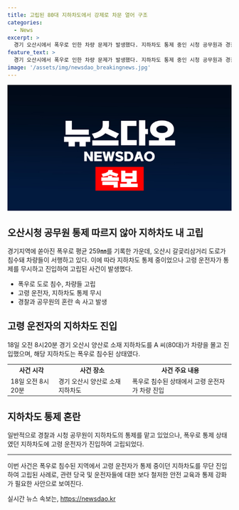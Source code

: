 ```yaml
---
title: 고립된 80대 지하차도에서 강제로 차문 열어 구조
categories:
  - News
excerpt: >
  경기 오산시에서 폭우로 인한 차량 문제가 발생했다. 지하차도 통제 중인 시청 공무원과 경찰의 미스로 80대가 차량으로 고립되었고, 경찰과 공무원의 조치로 구조되었다. 공무원들이 경찰임을 알리는 표시가 없어 차량을 통제하지 못했으며, A 씨가 통제를 무시한 상황이었다. 폭우로 인한 지역 피해가 있었지만 고립된 상황에서의 A씨의 안전은 당시 미진행이 되었다.
feature_text: >
  경기 오산시에서 폭우로 인한 차량 문제가 발생했다. 지하차도 통제 중인 시청 공무원과 경찰의 미스로 80대가 차량으로 고립되었고, 경찰과 공무원의 조치로 구조되었다. 공무원들이 경찰임을 알리는 표시가 없어 차량을 통제하지 못했으며, A 씨가 통제를 무시한 상황이었다. 폭우로 인한 지역 피해가 있었지만 고립된 상황에서의 A씨의 안전은 당시 미진행이 되었다.
image: '/assets/img/newsdao_breakingnews.jpg'
---
```


<p><img src="/assets/img/newsdao_breakingnews.jpg" alt="ontimetimes 속보" /></p>

<h2 data-ke-size="size26">오산시청 공무원 통제 따르지 않아 지하차도 내 고립</h2>

<p data-ke-size="size16">경기지역에 쏟아진 폭우로 평균 259㎜를 기록한 가운데, 오산시 갈곶리삼거리 도로가 침수돼 차량들이 서행하고 있다. 이에 따라 지하차도 통제 중이었으나 고령 운전자가 통제를 무시하고 진입하여 고립된 사건이 발생했다.</p>

<ul>
  <li>폭우로 도로 침수, 차량들 고립</li>
  <li>고령 운전자, 지하차도 통제 무시</li>
  <li>경찰과 공무원의 혼란 속 사고 발생</li>
</ul>

<h2 data-ke-size="size26">고령 운전자의 지하차도 진입</h2>

<p data-ke-size="size16">18일 오전 8시20분 경기 오산시 양산로 소재 지하차도를 A 씨(80대)가 차량을 몰고 진입했으며, 해당 지하차도는 폭우로 침수된 상태였다.</p>

<table>
  <tr>
    <td style="text-align: center; height: 17px;"><b>사건 시각</b></td>
    <td style="text-align: center; height: 17px;"><b>사건 장소</b></td>
    <td style="text-align: center; height: 17px;"><b>사건 주요 내용</b></td>
  </tr>
  <tr>
    <td style="text-align: left; height: 17px;">18일 오전 8시20분</td>
    <td style="text-align: left; height: 17px;">경기 오산시 양산로 소재 지하차도</td>
    <td style="text-align: left; height: 17px;">폭우로 침수된 상태에서 고령 운전자가 차량 진입</td>
  </tr>
</table>

<h2 data-ke-size="size26">지하차도 통제 혼란</h2>

<p data-ke-size="size16">일반적으로 경찰과 시청 공무원이 지하차도의 통제를 맡고 있었으나, 폭우로 통제 상태였던 지하차도에 고령 운전자가 진입하여 고립되었다.</p>

<hr>

<p data-ke-size="size16">이번 사건은 폭우로 침수된 지역에서 고령 운전자가 통제 중이던 지하차도를 무단 진입하여 고립된 사례로, 관련 당국 및 운전자들에 대한 보다 철저한 안전 교육과 통제 강화가 필요한 사안으로 보여진다.</p>
실시간 뉴스 속보는, <a href="https://newsdao.kr" rel="dofollow">https://newsdao.kr</a>


